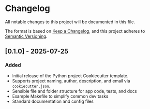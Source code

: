 # Changelog

All notable changes to this project will be documented in this file.

The format is based on [Keep a Changelog](https://keepachangelog.com/en/1.1.0/),
and this project adheres to [Semantic Versioning](https://semver.org/spec/v2.0.0.html).

## [0.1.0] - 2025-07-25

### Added
- Initial release of the Python project Cookiecutter template.
- Supports project naming, author, description, and email via `cookiecutter.json`.
- Sensible file and folder structure for app code, tests, and docs
- Example Makefile to simplify common dev tasks
- Standard documentation and config files
